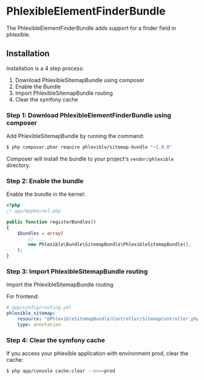 PhlexibleElementFinderBundle
============================

The PhlexibleElementFinderBundle adds support for a finder field in phlexible.

Installation
------------

Installation is a 4 step process:

1. Download PhlexibleSitemapBundle using composer
2. Enable the Bundle
3. Import PhlexibleSitemapBundle routing
4. Clear the symfony cache

### Step 1: Download PhlexibleElementFinderBundle using composer

Add PhlexibleSitemapBundle by running the command:

``` bash
$ php composer.phar require phlexible/sitemap-bundle "~1.0.0"
```

Composer will install the bundle to your project's `vendor/phlexible` directory.

### Step 2: Enable the bundle

Enable the bundle in the kernel:

``` php
<?php
// app/AppKernel.php

public function registerBundles()
{
    $bundles = array(
        // ...
        new Phlexible\Bundle\SitemapBundle\PhlexibleSitemapBundle(),
    );
}
```

### Step 3: Import PhlexibleSitemapBundle routing

Import the PhlexibleSitemapBundle routing.

For frontend:

``` yaml
# app/config/routing.yml
phlexible_sitemap:
    resource: "@PhlexibleSitemapBundle/Controller/SitemapController.php"
    type: annotation
```

### Step 4: Clear the symfony cache

If you access your phlexible application with environment prod, clear the cache:

``` bash
$ php app/console cache:clear --env=prod
```

